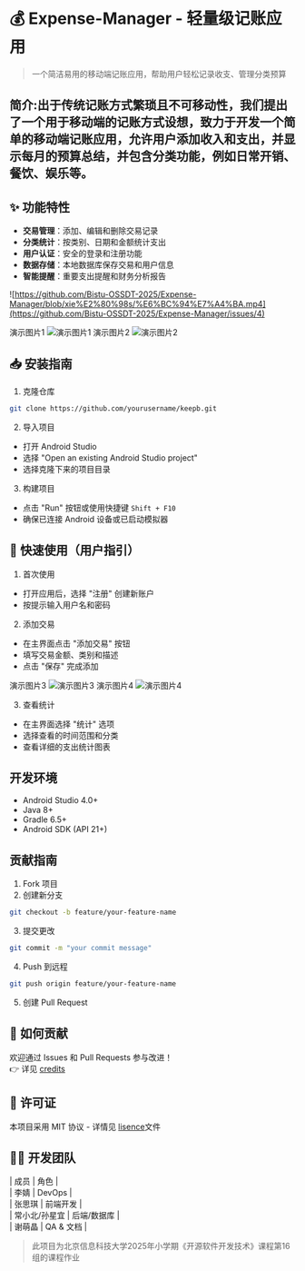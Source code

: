 # 💰 Expense-Manager - 轻量级记账应用

> 一个简洁易用的移动端记账应用，帮助用户轻松记录收支、管理分类预算
## 简介:出于传统记账方式繁琐且不可移动性，我们提出了一个用于移动端的记账方式设想，致力于开发一个简单的移动端记账应用，允许用户添加收入和支出，并显示每月的预算总结，并包含分类功能，例如日常开销、餐饮、娱乐等。

## ✨ 功能特性
- **交易管理**：添加、编辑和删除交易记录
- **分类统计**：按类别、日期和金额统计支出
- **用户认证**：安全的登录和注册功能
- **数据存储**：本地数据库保存交易和用户信息
- **智能提醒**：重要支出提醒和财务分析报告

![https://github.com/Bistu-OSSDT-2025/Expense-Manager/blob/xie%E2%80%98s/%E6%BC%94%E7%A4%BA.mp4](https://github.com/Bistu-OSSDT-2025/Expense-Manager/issues/4)

演示图片1
![演示图片1](https://github.com/Bistu-OSSDT-2025/Expense-Manager/blob/xie%E2%80%98s/%E5%BE%AE%E4%BF%A1%E5%9B%BE%E7%89%87_20250704111737_84.jpg)
演示图片2
![演示图片2](https://github.com/Bistu-OSSDT-2025/Expense-Manager/blob/xie%E2%80%98s/%E5%BE%AE%E4%BF%A1%E5%9B%BE%E7%89%87_20250704111744_85.jpg)

## 📥 安装指南
1. 克隆仓库
```bash
git clone https://github.com/yourusername/keepb.git
```

2. 导入项目
- 打开 Android Studio
- 选择 "Open an existing Android Studio project"
- 选择克隆下来的项目目录

3. 构建项目
- 点击 "Run" 按钮或使用快捷键 `Shift + F10`
- 确保已连接 Android 设备或已启动模拟器

## 🚀 快速使用（用户指引）
1. 首次使用
- 打开应用后，选择 "注册" 创建新账户
- 按提示输入用户名和密码

2. 添加交易
- 在主界面点击 "添加交易" 按钮
- 填写交易金额、类别和描述
- 点击 "保存" 完成添加

演示图片3
![演示图片3](https://github.com/Bistu-OSSDT-2025/Expense-Manager/blob/xie%E2%80%98s/%E5%BE%AE%E4%BF%A1%E5%9B%BE%E7%89%87_20250704111753_86.jpg)
演示图片4
![演示图片4](https://github.com/Bistu-OSSDT-2025/Expense-Manager/blob/xie%E2%80%98s/%E5%BE%AE%E4%BF%A1%E5%9B%BE%E7%89%87_20250704111802_87.jpg)

3. 查看统计
- 在主界面选择 "统计" 选项
- 选择查看的时间范围和分类
- 查看详细的支出统计图表

## 开发环境
- Android Studio 4.0+
- Java 8+
- Gradle 6.5+
- Android SDK (API 21+)

## 贡献指南
1. Fork 项目
2. 创建新分支
```bash
git checkout -b feature/your-feature-name
```
3. 提交更改
```bash
git commit -m "your commit message"
```
4. Push 到远程
```bash
git push origin feature/your-feature-name
```
5. 创建 Pull Request

## 🤝 如何贡献
欢迎通过 Issues 和 Pull Requests 参与改进！  
👉 详见 [credits](https://github.com/Bistu-OSSDT-2025/Expense-Manager/blob/xie%E2%80%98s/CREDITS)

## 📄 许可证
本项目采用 MIT 协议 - 详情见 [lisence](https://github.com/Bistu-OSSDT-2025/Expense-Manager/blob/main/LICENSE)文件

## 👨‍💻 开发团队
| 成员 | 角色 |  
| 李婧 | DevOps |  
| 张思琪 | 前端开发 |  
| 常小北/孙星宜 | 后端/数据库 |  
| 谢萌晶 | QA & 文档 |  

> 此项目为北京信息科技大学2025年小学期《开源软件开发技术》课程第16组的课程作业
